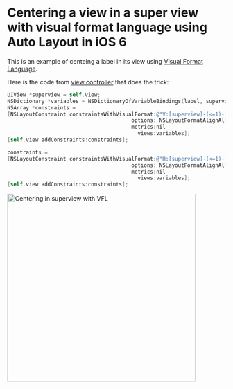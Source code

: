 # Centering a view in a super view with visual format language using Auto Layout in iOS 6

This is an example of centeing a label in its view using [Visual Format Language](http://developer.apple.com/library/mac/#documentation/UserExperience/Conceptual/AutolayoutPG/Articles/formatLanguage.html#//apple_ref/doc/uid/TP40010853-CH3-SW1).

Here is the code from [view controller](https://github.com/evgenyneu/center-vfl/blob/master/CenteringWithVFL/CenteringWithVFLViewController.m) that does the trick:

```ObjectiveC
UIView *superview = self.view;
NSDictionary *variables = NSDictionaryOfVariableBindings(label, superview);
NSArray *constraints =
[NSLayoutConstraint constraintsWithVisualFormat:@"V:[superview]-(<=1)-[label]"
                                        options: NSLayoutFormatAlignAllCenterX
                                        metrics:nil
                                          views:variables];
[self.view addConstraints:constraints];

constraints =
[NSLayoutConstraint constraintsWithVisualFormat:@"H:[superview]-(<=1)-[label]"
                                        options: NSLayoutFormatAlignAllCenterY
                                        metrics:nil
                                          views:variables];
[self.view addConstraints:constraints];
```
    

<img src='https://raw.github.com/evgenyneu/center-vfl/master/centering_with_vfl.png' width='434' alt='Centering in superview with VFL'>
